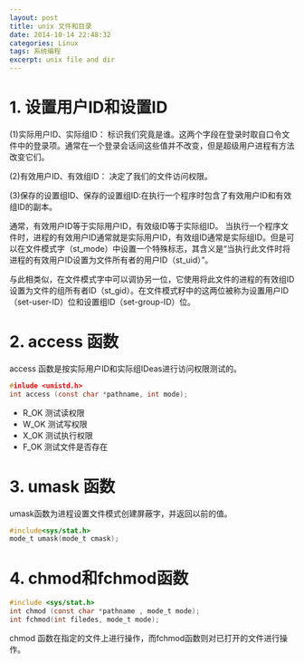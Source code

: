 ```yaml
---
layout: post
title: unix 文件和目录
date: 2014-10-14 22:48:32
categories: Linux
tags: 系统编程
excerpt: unix file and dir
---
```



# 1. 设置用户ID和设置ID
	
(1)实际用户ID、实际组ID：  标识我们究竟是谁。这两个字段在登录时取自口令文件中的登录项。通常在一个登录会话间这些值并不改变，但是超级用户进程有方法改变它们。 

(2)有效用户ID、有效组ID： 决定了我们的文件访问权限。

(3)保存的设置组ID、保存的设置组ID:在执行一个程序时包含了有效用户ID和有效组ID的副本。
   
通常，有效用户ID等于实际用户ID，有效级ID等于实际组ID。
当执行一个程序文件时，进程的有效用户ID通常就是实际用户ID，有效组ID通常是实际组ID。但是可以在文件模式字（st_mode）中设置一个特殊标志，其含义是“当执行此文件时将进程的有效用户ID设置为文件所有者的用户ID（st_uid）”。

与此相类似，在文件模式字中可以调协另一位，它使用将此文件的进程的有效组ID设置为文件的组所有者ID（st_gid）。在文件模式籽中的这两位被称为设置用户ID（set-user-ID）位和设置组ID（set-group-ID）位。

# 2. access 函数 

access 函数是按实际用户ID和实际组IDeas进行访问权限测试的。

```c
#inlude <unistd.h>
int access (const char *pathname, int mode);
```

- R_OK  测试读权限
- W_OK  测试写权限
- X_OK  测试执行权限
- F_OK  测试文件是否存在

# 3. umask 函数

umask函数为进程设置文件模式创建屏蔽字，并返回以前的值。

```c
#include<sys/stat.h>
mode_t umask(mode_t cmask);
```

# 4. chmod和fchmod函数

```c
#include <sys/stat.h>
int chmod (const char *pathname , mode_t mode);
int fchmod(int filedes, mode_t mode);
```

chmod 函数在指定的文件上进行操作，而fchmod函数则对已打开的文件进行操作。

